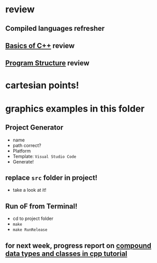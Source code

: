 # review

## Compiled languages refresher

## [Basics of C++](https://cplusplus.com/doc/tutorial/) review

## [Program Structure](https://cplusplus.com/doc/tutorial/) review

# cartesian points!

# graphics examples in this folder
## Project Generator
- name
- path correct?
- Platform
- Template: `Visual Studio Code`
- Generate!

## replace `src` folder in project!
- take a look at it!

## Run oF from Terminal!
- cd to project folder
- `make`
- `make RunRelease`

## for next week, progress report on [compound data types and classes in cpp tutorial](https://cplusplus.com/doc/tutorial/)


